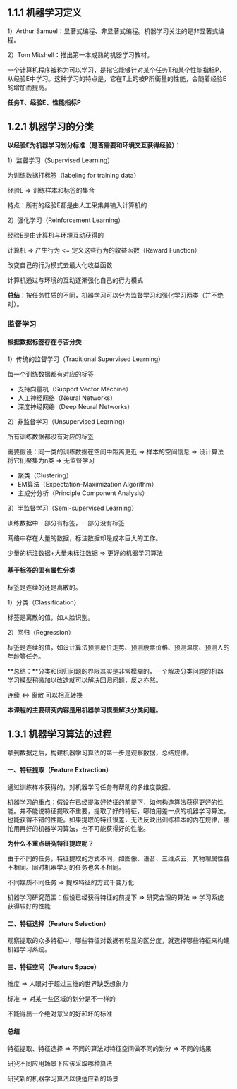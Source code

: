 ## 1.1.1 机器学习定义

1）Arthur Samuel：显著式编程、非显著式编程。机器学习关注的是非显著式编程。

2）Tom Mitshell：推出第一本成熟的机器学习教材。

一个计算机程序被称为可以学习，是指它能够针对某个任务T和某个性能指标P，从经验E中学习。这种学习的特点是，它在T上的被P所衡量的性能，会随着经验E的增加而提高。

**任务T、经验E、性能指标P**



## 1.2.1 机器学习的分类

**以经验E为机器学习划分标准（是否需要和环境交互获得经验）：**

1）监督学习（Supervised Learning）

为训练数据打标签（labeling for training data）

经验E => 训练样本和标签的集合

特点：所有的经验E都是由人工采集并输入计算机的

2）强化学习（Reinforcement Learning）

经验E是由计算机与环境互动获得的

计算机 => 产生行为 <= 定义这些行为的收益函数（Reward Function）

改变自己的行为模式去最大化收益函数

计算机通过与环境的互动逐渐强化自己的行为模式

**总结**：按任务性质的不同，机器学习可以分为监督学习和强化学习两类（并不绝对）。

### 监督学习

#### 根据数据标签存在与否分类

1）传统的监督学习（Traditional Supervised Learning）

每一个训练数据都有对应的标签

- 支持向量机（Support Vector Machine）
- 人工神经网络（Neural Networks）
- 深度神经网络（Deep Neural Networks）

2）非监督学习（Unsupervised Learning）

所有训练数据都没有对应的标签

需要假设：同一类的训练数据在空间中距离更近 => 样本的空间信息 => 设计算法将它们聚集为n类 => 无监督学习

- 聚类（Clustering）
- EM算法（Expectation-Maximization Algorithm）
- 主成分分析（Principle Component Analysis）

3）半监督学习（Semi-supervised Learning）

训练数据中一部分有标签，一部分没有标签

网络中存在大量的数据，标注数据却是成本巨大的工作。

少量的标注数据+大量未标注数据 => 更好的机器学习算法

#### 基于标签的固有属性分类

标签是连续的还是离散的。

1）分类（Classification）

标签是离散的值，如人脸识别。

2）回归（Regression）

标签是连续的值，如设计算法预测房价走势、预测股票价格、预测温度、预测人的年龄等任务。

**总结：**分类和回归问题的界限其实是非常模糊的，一个解决分类问题的机器学习模型稍微加以改造就可以解决回归问题，反之亦然。

连续 <=> 离散 可以相互转换

**本课程的主要研究内容是用机器学习模型解决分类问题。**



## 1.3.1 机器学习算法的过程

拿到数据之后，构建机器学习算法的第一步是观察数据，总结规律。

#### 一、特征提取（Feature Extraction）

通过训练样本获得的，对机器学习任务有帮助的多维度数据。

机器学习的重点：假设在已经提取好特征的前提下，如何构造算法获得更好的性能。并不能说特征提取不重要，提取了好的特征，哪怕用差一点的机器学习算法，也能获得不错的性能。如果提取的特征很差，无法反映出训练样本的内在规律，哪怕用再好的机器学习算法，也不可能获得好的性能。

**为什么不重点研究特征提取呢？**

由于不同的任务，特征提取的方式不同，如图像、语音、三维点云，其物理属性各不相同。同时机器学习的任务也各不相同。

不同媒质不同任务 => 提取特征的方式千变万化

机器学习研究范围：假设已经获得特征的前提下 => 研究合理的算法 => 学习系统获得较好的性能

#### 二、特征选择（Feature Selection）

观察提取的众多特征中，哪些特征对数据有明显的区分度，就选择哪些特征来构建机器学习系统。

#### 三、特征空间（Feature Space）

维度 => 人眼对于超过三维的世界缺乏想象力

标准 => 对某一些区域的划分是不一样的

不能得出一个绝对意义的好和坏的标准

#### 总结

特征提取、特征选择 => 不同的算法对特征空间做不同的划分 => 不同的结果

研究不同应用场景下应该采取哪种算法

研究新的机器学习算法以便适应新的场景



